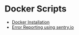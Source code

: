 # Docker Scripts

- [Docker Installation](docker-installation.md)
- [Error Reporting using sentry.io](error-reporter-sentry/README.md)

